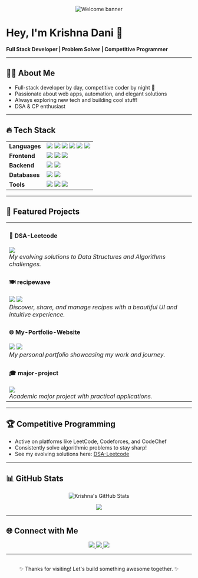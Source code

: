 <!-- Banner -->
<p align="center">
  <img src="https://readme-typing-svg.demolab.com?font=Fira+Code&size=30&pause=1000&color=38B2AC&center=true&vCenter=true&width=650&lines=Welcome+to+my+GitHub+Universe!+%F0%9F%9A%80" alt="Welcome banner"/>
</p>

# Hey, I'm Krishna Dani 👋

**Full Stack Developer | Problem Solver | Competitive Programmer** 

---

## 🧑‍💻 About Me

- Full-stack developer by day, competitive coder by night 🌙
- Passionate about web apps, automation, and elegant solutions
- Always exploring new tech and building cool stuff!
- DSA & CP enthusiast

---

## 🔥 Tech Stack

<table>
  <tr>
    <td><b>Languages</b></td>
    <td>
      <img src="https://img.shields.io/badge/JavaScript-F7DF1E?logo=javascript&logoColor=black&style=for-the-badge"/>
      <img src="https://img.shields.io/badge/Python-3776AB?logo=python&logoColor=white&style=for-the-badge"/>
      <img src="https://img.shields.io/badge/C++-00599C?logo=c%2B%2B&logoColor=white&style=for-the-badge"/>
      <img src="https://img.shields.io/badge/Java-007396?logo=java&logoColor=white&style=for-the-badge"/>
      <img src="https://img.shields.io/badge/HTML5-E34F26?logo=html5&logoColor=white&style=for-the-badge"/>
      <img src="https://img.shields.io/badge/CSS3-1572B6?logo=css3&logoColor=white&style=for-the-badge"/>
    </td>
  </tr>
  <tr>
    <td><b>Frontend</b></td>
    <td>
      <img src="https://img.shields.io/badge/React-61DAFB?logo=react&logoColor=black&style=for-the-badge"/>
      <img src="https://img.shields.io/badge/Bootstrap-7952B3?logo=bootstrap&logoColor=white&style=for-the-badge"/>
      <img src="https://img.shields.io/badge/Tailwind_CSS-38B2AC?logo=tailwindcss&logoColor=white&style=for-the-badge"/>
    </td>
  </tr>
  <tr>
    <td><b>Backend</b></td>
    <td>
      <img src="https://img.shields.io/badge/Node.js-339933?logo=node.js&logoColor=white&style=for-the-badge"/>
      <img src="https://img.shields.io/badge/Express-000000?logo=express&logoColor=white&style=for-the-badge"/>
    </td>
  </tr>
  <tr>
    <td><b>Databases</b></td>
    <td>
      <img src="https://img.shields.io/badge/MongoDB-47A248?logo=mongodb&logoColor=white&style=for-the-badge"/>
      <img src="https://img.shields.io/badge/MySQL-4479A1?logo=mysql&logoColor=white&style=for-the-badge"/>
    </td>
  </tr>
  <tr>
    <td><b>Tools</b></td>
    <td>
      <img src="https://img.shields.io/badge/Git-F05032?logo=git&logoColor=white&style=for-the-badge"/>
      <img src="https://img.shields.io/badge/VS%20Code-007ACC?logo=visualstudiocode&logoColor=white&style=for-the-badge"/>
      <img src="https://img.shields.io/badge/Postman-FF6C37?logo=postman&logoColor=white&style=for-the-badge"/>
    </td>
  </tr>
</table>

---

## 🚀 Featured Projects

<table>
  <tr>
    <td>
      <h4>📝 DSA-Leetcode</h4>
      <a href="https://github.com/krishnadani/DSA-Leetcode"><img src="https://img.shields.io/badge/GitHub-100000?logo=github&logoColor=white&style=for-the-badge"/></a>
      <br>
      <em>My evolving solutions to Data Structures and Algorithms challenges.</em>
    </td>
  </tr>
  <tr>
    <td>
      <h4>🍽️ recipewave</h4>
      <a href="https://github.com/krishnadani/recipewave"><img src="https://img.shields.io/badge/GitHub-100000?logo=github&logoColor=white&style=for-the-badge"/></a>
      <a href="https://recipewave.vercel.app"><img src="https://img.shields.io/badge/Live%20Demo-00C7B7?style=for-the-badge"/></a>
      <br>
      <em>Discover, share, and manage recipes with a beautiful UI and intuitive experience.</em>
    </td>
  </tr>
  <tr>
    <td>
      <h4>🌐 My-Portfolio-Website</h4>
      <a href="https://github.com/krishnadani/My-Portfolio-Website"><img src="https://img.shields.io/badge/GitHub-100000?logo=github&logoColor=white&style=for-the-badge"/></a>
      <a href="https://krishnadani.github.io/My-Portfolio-Website/"><img src="https://img.shields.io/badge/Live%20Demo-00C7B7?style=for-the-badge"/></a>
      <br>
      <em>My personal portfolio showcasing my work and journey.</em>
    </td>
  </tr>
  <tr>
    <td>
      <h4>🎓 major-project</h4>
      <a href="https://github.com/krishnadani/major-project"><img src="https://img.shields.io/badge/GitHub-100000?logo=github&logoColor=white&style=for-the-badge"/></a>
      <br>
      <em>Academic major project with practical applications.</em>
    </td>
  </tr>
</table>

---

## 🏆 Competitive Programming

- Active on platforms like LeetCode, Codeforces, and CodeChef
- Consistently solve algorithmic problems to stay sharp!
- See my evolving solutions here: [DSA-Leetcode](https://github.com/krishnadani/DSA-Leetcode)

---

## 📊 GitHub Stats

<p align="center">
  <img src="https://github-readme-stats.vercel.app/api?username=krishnadani&show_icons=true&theme=radical" alt="Krishna's GitHub Stats"/>
</p>
<p align="center">
  <img src="https://github-readme-stats.vercel.app/api/top-langs/?username=krishnadani&layout=compact&theme=radical"/>
</p>

---

## 🌐 Connect with Me

<p align="center">
  <a href="https://linkedin.com/in/krishnadani">
    <img src="https://img.shields.io/badge/LinkedIn-0A66C2?logo=linkedin&logoColor=white&style=for-the-badge"/>
  </a>
  <a href="mailto:krishnadani7@gmail.com">
    <img src="https://img.shields.io/badge/Gmail-D14836?logo=gmail&logoColor=white&style=for-the-badge"/>
  </a>
  <a href="https://github.com/krishnadani">
    <img src="https://img.shields.io/badge/GitHub-181717?logo=github&logoColor=white&style=for-the-badge"/>
  </a>
</p>

---

<p align="center">
  <br>
  ✨ Thanks for visiting! Let's build something awesome together. ✨
</p>
